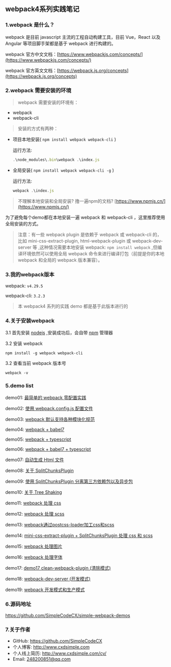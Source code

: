 ## webpack4系列实践笔记
### 1.webpack 是什么？
webpack 是目前 javascript 主流的工程自动构建工具，目前 Vue，React 以及 Angular 等项目脚手架都是基于 webpack 进行构建的。

webpack 官方中文文档：[https://www.webpackjs.com/concepts/](https://www.webpackjs.com/concepts/)

webpack 官方英文文档：[https://webpack.js.org/concepts](https://webpack.js.org/concepts)

### 2.webpack 需要安装的环境

>webpack 需要安装的环境有：
- webpack
- webpack-cli



>安装的方式有两种：

- 项目本地安装( `npm install webpack webpack-cli` )

    运行方法: 
    ```javascript
    .\node_modules\.bin\webpack .\index.js
    ```
  
- 全局安装( `npm install webpack webpack-cli -g` )

    运行方法: 
    ```javascript
    webpack .\index.js
    ```
    
>不理解本地安装和全局安装? 撸一遍npm的文档? [https://www.npmjs.cn/](https://www.npmjs.cn/)

为了避免每个demo都在本地安装一遍 webpack 和 webpack-cli ，这里推荐使用全局安装的方式。

>注意：有一些 webpack plugin 是依赖于 webpack 或 webpack-cli 的，比如 mini-css-extract-plugin, html-webpack-plugin 或 webpack-dev-server 等 ,这种情况需要本地安装 webpack: `npm install webpack` ,但编译环境依然可以使用全局 webpack 命令来进行编译打包（前提是你的本地 webpack 和全局的 webpack 版本兼容）。




### 3.我的webpack版本
webpack: `v4.29.5`

webpack-cli: `3.2.3`

>本 webpack4 系列的实践 demo 都是基于此版本进行的
### 4.关于安装webpack
3.1 首先安装 [nodejs](https://nodejs.org/zh-cn/download/) ,安装成功后，会自带 [npm](https://www.npmjs.com.cn/) 管理器

3.2 安装 webpack 
```javacript
npm install -g webpack webpack-cli
```
3.2 查看当前 webpack 版本号
```javacript
webpack -v
```
### 5.demo list
demo01: [最简单的 webpack 零配置实践](https://github.com/SimpleCodeCX/simple-webpack-demos/tree/master/demo01)

demo02: [使用 webpack.config.js 配置文件](https://github.com/SimpleCodeCX/simple-webpack-demos/tree/master/demo02-config)

demo03: [webpack 默认支持各种模块化规范](https://github.com/SimpleCodeCX/simple-webpack-demos/tree/master/demo03-js-module)

demo04: [webpack + babel7](https://github.com/SimpleCodeCX/simple-webpack-demos/tree/master/demo04-babel7)

demo05: [webpack + typescript](https://github.com/SimpleCodeCX/simple-webpack-demos/tree/master/demo05-ts)

demo06: [webpack + babel7 + typescript](https://github.com/SimpleCodeCX/simple-webpack-demos/tree/master/demo06-babel-ts)

demo07: [自动生成 Html 文件](https://github.com/SimpleCodeCX/simple-webpack-demos/tree/master/demo07-html)

demo08: [关于 SplitChunksPlugin](https://github.com/SimpleCodeCX/simple-webpack-demos/tree/master/demo08-SplitChunksPlugin)

demo09: [使用 SplitChunksPlugin 分离第三方依赖包以及异步包](https://github.com/SimpleCodeCX/simple-webpack-demos/tree/master/demo09-split-vendor-async)

demo10: [关于 Tree Shaking](https://github.com/SimpleCodeCX/simple-webpack-demos/tree/master/demo10-tree-shaking)

demo11: [webpack 处理 css](https://github.com/SimpleCodeCX/simple-webpack-demos/tree/master/demo11-css)

demo12: [webpack 处理 scss](https://github.com/SimpleCodeCX/simple-webpack-demos/tree/master/demo12-scss)

demo13: [webpack通过postcss-loader加工css和scss](https://github.com/SimpleCodeCX/simple-webpack-demos/tree/master/demo13-postcss)

demo14: [mini-css-extract-plugin + SplitChunksPlugin 处理 css 和 scss](https://github.com/SimpleCodeCX/simple-webpack-demos/tree/master/demo14-mini)
 
demo15: [webpack 处理图片](https://github.com/SimpleCodeCX/simple-webpack-demos/tree/master/demo15-img)

demo16: [webpack 处理字体](https://github.com/SimpleCodeCX/simple-webpack-demos/tree/master/demo16-font)

demo17: [demo17 clean-webpack-plugin (清除模式)](https://github.com/SimpleCodeCX/simple-webpack-demos/tree/master/demo17-clean)

demo18: [webpack-dev-server (开发模式)](https://github.com/SimpleCodeCX/simple-webpack-demos/tree/master/demo18-devServer)

demo19: [webpack 开发模式和生产模式](https://github.com/SimpleCodeCX/simple-webpack-demos/tree/master/demo19-dev-prod)


### 6.源码地址
https://github.com/SimpleCodeCX/simple-webpack-demos

### 7.关于作者
* GitHub: https://github.com/SimpleCodeCX
* 个人博客: http://www.cxdsimple.com 
* 个人线上简历: http://www.cxdsimple.com/cv/
* Email: 248200851@qq.com